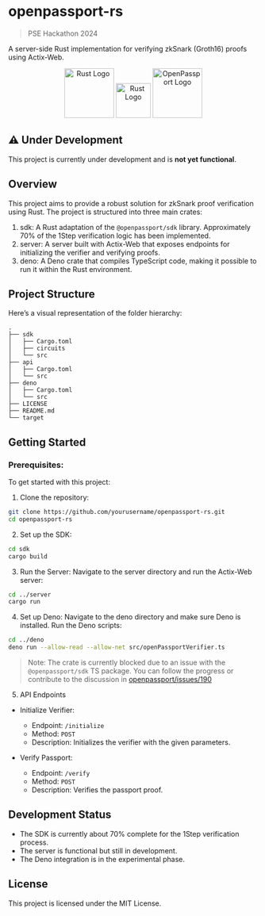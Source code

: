 # openpassport-rs
> PSE Hackathon 2024

A server-side Rust implementation for verifying zkSnark (Groth16) proofs using Actix-Web.

<p align="center">
  <img src="https://external-content.duckduckgo.com/iu/?u=https%3A%2F%2Fchinese.freecodecamp.org%2Fnews%2Fcontent%2Fimages%2F2021%2F02%2Frust-mascot.png&f=1&nofb=1&ipt=bff8f5f9c865cfc967823081b6262b939c47a90625b091dff9621c985ea071f4&ipo=images" alt="Rust Logo" width="100"/>
  <img src="https://external-content.duckduckgo.com/iu/?u=https%3A%2F%2Fwww.freepnglogos.com%2Fuploads%2Fplus-icon%2Ffile-plus-font-awesome-svg-wikimedia-commons-10.png&f=1&nofb=1&ipt=501afa973a0fa3f1e19d1225703b8ea648f7086eab5c526d8c10fe3627b7bf21&ipo=images" alt="Rust Logo" width="70"/>
  <img src="https://external-content.duckduckgo.com/iu/?u=https%3A%2F%2Fassets.publishing.service.gov.uk%2Fgovernment%2Fuploads%2Fsystem%2Fuploads%2Fimage_data%2Ffile%2F104842%2Fepassport-GOVUK-960.png&f=1&nofb=1&ipt=02b39381b7e0538b3984bdaf3407d2b147e65f311e852aafa3a6ee784a77ae32&ipo=images" alt="OpenPassport Logo" width="100" l/>
</p>

## ⚠️ Under Development

This project is currently under development and is **not yet functional**.

## Overview 
This project aims to provide a robust solution for zkSnark proof verification using Rust. The project is structured into three main crates:

1. sdk: A Rust adaptation of the `@openpassport/sdk` library. Approximately 70% of the 1Step verification logic has been implemented.
2. server: A server built with Actix-Web that exposes endpoints for initializing the verifier and verifying proofs.
3. deno: A Deno crate that compiles TypeScript code, making it possible to run it within the Rust environment.

## Project Structure
Here’s a visual representation of the folder hierarchy:

```
.
├── sdk
│   ├── Cargo.toml
│   ├── circuits
│   └── src
├── api
│   ├── Cargo.toml
│   └── src
├── deno
│   ├── Cargo.toml
│   └── src
├── LICENSE
├── README.md
└── target
```
## Getting Started

### Prerequisites: 
To get started with this project:

1. Clone the repository:
```bash
git clone https://github.com/yourusername/openpassport-rs.git
cd openpassport-rs
```

2. Set up the SDK:
```bash
cd sdk
cargo build
```

3. Run the Server:
Navigate to the server directory and run the Actix-Web server:
```bash
cd ../server
cargo run
```

4. Set up Deno:
Navigate to the deno directory and make sure Deno is installed. Run the Deno scripts:
```bash
cd ../deno
deno run --allow-read --allow-net src/openPassportVerifier.ts
```
> Note: The crate is currently blocked due to an issue with the `@openpassport/sdk` TS package. You can follow the progress or contribute to the discussion in [openpassport/issues/190](https://github.com/zk-passport/openpassport/issues/190)

5. API Endpoints
- Initialize Verifier:
    - Endpoint: `/initialize`
    - Method: `POST`
    - Description: Initializes the verifier with the given parameters.

- Verify Passport:
  - Endpoint: `/verify`
  - Method: `POST`
  - Description: Verifies the passport proof.

## Development Status

- The SDK is currently about 70% complete for the 1Step verification process.
- The server is functional but still in development.
- The Deno integration is in the experimental phase.

## License

This project is licensed under the MIT License.

